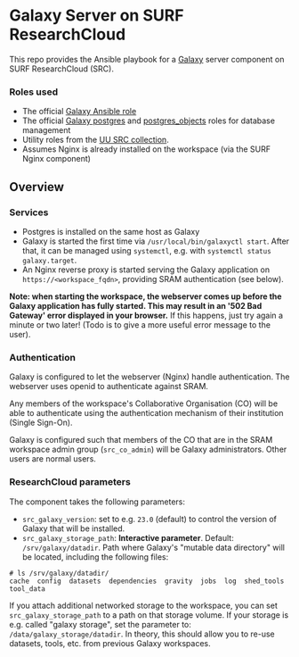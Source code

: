 # Galaxy Server on SURF ResearchCloud

This repo provides the Ansible playbook for a [Galaxy](https://galaxyproject.org/) server component on SURF ResearchCloud (SRC).

### Roles used

* The official [Galaxy Ansible role](https://github.com/galaxyproject/ansible-galaxy)
* The official [Galaxy postgres](https://github.com/galaxyproject/ansible-postgresql) and [postgres_objects](https://github.com/galaxyproject/ansible-postgresql-objects) roles for database management
* Utility roles from the [UU SRC collection](https://github.com/UtrechtUniversity/researchcloud-items).
* Assumes Nginx is already installed on the workspace (via the SURF Nginx component)
 
## Overview

### Services

* Postgres is installed on the same host as Galaxy
* Galaxy is started the first time via `/usr/local/bin/galaxyctl start`. After that, it can be managed using `systemctl`, e.g. with `systemctl status galaxy.target`.
* An Nginx reverse proxy is started serving the Galaxy application on `https://<workspace_fqdn>`, providing SRAM authentication (see below).

**Note: when starting the workspace, the webserver comes up before the Galaxy application has fully started. This may result in an '502 Bad Gateway' error displayed in your browser.** If this happens, just try again a minute or two later! (Todo is to give a more useful error message to the user).

### Authentication

Galaxy is configured to let the webserver (Nginx) handle authentication. The webserver uses openid to authenticate against SRAM.

Any members of the workspace's Collaborative Organisation (CO) will be able to authenticate using the authentication mechanism of their institution (Single Sign-On).

Galaxy is configured such that members of the CO that are in the SRAM workspace admin group (`src_co_admin`) will be Galaxy administrators. Other users are normal users.

### ResearchCloud parameters

The component takes the following parameters:

* `src_galaxy_version`: set to e.g. `23.0` (default) to control the version of Galaxy that will be installed.
* `src_galaxy_storage_path`: **Interactive parameter**. Default: `/srv/galaxy/datadir`. Path where Galaxy's "mutable data directory" will be located, including the following files:

```
# ls /srv/galaxy/datadir/
cache  config  datasets  dependencies  gravity  jobs  log  shed_tools  tool_data
```

If you attach additional networked storage to the workspace, you can set `src_galaxy_storage_path` to a path on that storage volume. If your storage is e.g. called "galaxy storage", set the parameter to: `/data/galaxy_storage/datadir`. In theory, this should allow you to re-use datasets, tools, etc. from previous Galaxy workspaces.

